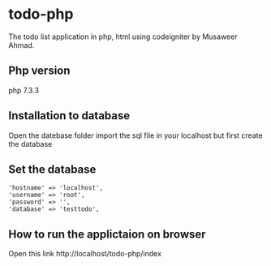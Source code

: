 # todo-php
The todo list application in php, html using codeigniter by Musaweer Ahmad.

## Php version

 php 7.3.3


## Installation to database 

 Open the datebase folder import the sql file in your localhost but first create the database 

## Set the database 
	
	'hostname' => 'localhost',
	'username' => 'root',
	'password' => '',
	'database' => 'testtodo',


## How to run the applictaion on browser

 Open this link http://localhost/todo-php/index 
